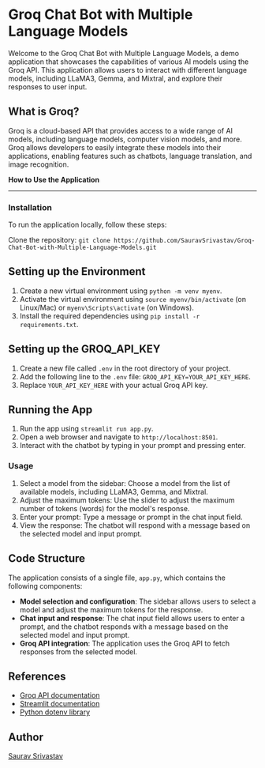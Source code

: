 **Groq Chat Bot with Multiple Language Models**
=====================================================

Welcome to the Groq Chat Bot with Multiple Language Models, a demo application that showcases the capabilities of various AI models using the Groq API. This application allows users to interact with different language models, including LLaMA3, Gemma, and Mixtral, and explore their responses to user input.

**What is Groq?**
----------------

Groq is a cloud-based API that provides access to a wide range of AI models, including language models, computer vision models, and more. Groq allows developers to easily integrate these models into their applications, enabling features such as chatbots, language translation, and image recognition.

**How to Use the Application**

--------------------------------

### Installation

To run the application locally, follow these steps:

Clone the repository: `git clone https://github.com/SauravSrivastav/Groq-Chat-Bot-with-Multiple-Language-Models.git`


**Setting up the Environment**
-----------------------------

1. Create a new virtual environment using `python -m venv myenv`.
2. Activate the virtual environment using `source myenv/bin/activate` (on Linux/Mac) or `myenv\Scripts\activate` (on Windows).
3. Install the required dependencies using `pip install -r requirements.txt`.

**Setting up the GROQ_API_KEY**
-----------------------------

1. Create a new file called `.env` in the root directory of your project.
2. Add the following line to the `.env` file: `GROQ_API_KEY=YOUR_API_KEY_HERE`.
3. Replace `YOUR_API_KEY_HERE` with your actual Groq API key.

**Running the App**
------------------

1. Run the app using `streamlit run app.py`.
2. Open a web browser and navigate to `http://localhost:8501`.
3. Interact with the chatbot by typing in your prompt and pressing enter.

### Usage

1. Select a model from the sidebar: Choose a model from the list of available models, including LLaMA3, Gemma, and Mixtral.
2. Adjust the maximum tokens: Use the slider to adjust the maximum number of tokens (words) for the model's response.
3. Enter your prompt: Type a message or prompt in the chat input field.
4. View the response: The chatbot will respond with a message based on the selected model and input prompt.

**Code Structure**
-------------------

The application consists of a single file, `app.py`, which contains the following components:

* **Model selection and configuration**: The sidebar allows users to select a model and adjust the maximum tokens for the response.
* **Chat input and response**: The chat input field allows users to enter a prompt, and the chatbot responds with a message based on the selected model and input prompt.
* **Groq API integration**: The application uses the Groq API to fetch responses from the selected model.

**References**
--------------

* [Groq API documentation](https://groq.com/docs)
* [Streamlit documentation](https://docs.streamlit.io/)
* [Python dotenv library](https://github.com/theskumar/python-dotenv)


**Author**
---------

[Saurav Srivastav](https://github.com/SauravSrivastav/)
